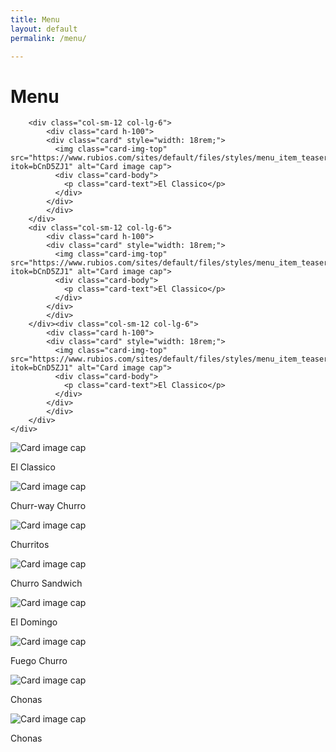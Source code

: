 ```yaml
---
title: Menu
layout: default
permalink: /menu/

---
```


# Menu
<div class="container-fluid content-row">
    <div class="row">

        <div class="col-sm-12 col-lg-6">
            <div class="card h-100">
            <div class="card" style="width: 18rem;">
              <img class="card-img-top" src="https://www.rubios.com/sites/default/files/styles/menu_item_teaser/public/menu/churro.jpg?itok=bCnD5ZJ1" alt="Card image cap">
              <div class="card-body">
                <p class="card-text">El Classico</p>
              </div>
            </div>
            </div>
        </div>
        <div class="col-sm-12 col-lg-6">
            <div class="card h-100">
            <div class="card" style="width: 18rem;">
              <img class="card-img-top" src="https://www.rubios.com/sites/default/files/styles/menu_item_teaser/public/menu/churro.jpg?itok=bCnD5ZJ1" alt="Card image cap">
              <div class="card-body">
                <p class="card-text">El Classico</p>
              </div>
            </div>
            </div>
        </div><div class="col-sm-12 col-lg-6">
            <div class="card h-100">
            <div class="card" style="width: 18rem;">
              <img class="card-img-top" src="https://www.rubios.com/sites/default/files/styles/menu_item_teaser/public/menu/churro.jpg?itok=bCnD5ZJ1" alt="Card image cap">
              <div class="card-body">
                <p class="card-text">El Classico</p>
              </div>
            </div>
            </div>
        </div>
    </div>
</div>


<div class="card" style="width: 18rem;">
  <img class="card-img-top" src="https://roaminghunger.com/img/trucks/original/23659/5c8c0b71-1174-4361-92f8-5a1e46204482.jpg" alt="Card image cap">
  <div class="card-body">
    <p class="card-text">El Classico</p>
  </div>
</div>
<div class="card" style="width: 18rem;">
  <img class="card-img-top" src="https://images.squarespace-cdn.com/content/v1/5b52cc3caf20965354771a48/1570593512566-O7KS3KK8Z73N8LWM9Y8P/ke17ZwdGBToddI8pDm48kCX-V5vw-8h9IBXN10-_8XN7gQa3H78H3Y0txjaiv_0fDoOvxcdMmMKkDsyUqMSsMWxHk725yiiHCCLfrh8O1z4YTzHvnKhyp6Da-NYroOW3ZGjoBKy3azqku80C789l0p4Wyba38KfG317vYluk45_zZdtnDCZTLKcP2mivxmYi50xvY5saIGKMgOza9mH4XA/DSC03586.jpg?format=1500w" alt="Card image cap">
  <div class="card-body">
    <p class="card-text">Churr-way Churro</p>
  </div>
</div>
<div class="card" style="width: 18rem;">
  <img class="card-img-top" src="https://www.cookingclassy.com/wp-content/uploads/2013/05/churro-bites6+srgb.-426x500.jpg" alt="Card image cap">
  <div class="card-body">
    <p class="card-text">Churritos</p>
  </div>
</div>
<div class="card" style="width: 18rem;">
  <img class="card-img-top" src="https://media1.popsugar-assets.com/files/thumbor/nLfhxa4OyPyTGfVzDNqcJYDJxj4/fit-in/550x550/filters:format_auto-!!-:strip_icc-!!-/2014/08/06/849/n/1922195/d9089d1be38be8bf_Churro_Ice_Cream_Sandwich_WIDE/i/Churro-Ice-Cream-Sandwich-Recipe.jpg" alt="Card image cap">
  <div class="card-body">
    <p class="card-text">Churro Sandwich</p>
  </div>
</div>
<div class="card" style="width: 18rem;">
  <img class="card-img-top" src="https://assets3.thrillist.com/v1/image/1426137/size/tmg-article_default_mobile.jpg" alt="Card image cap">
  <div class="card-body">
    <p class="card-text">El Domingo</p>
  </div>
</div>
<div class="card" style="width: 18rem;">
  <img class="card-img-top" src="https://images-gmi-pmc.edge-generalmills.com/2ed6cebd-5d5f-417b-a676-547191a56022.jpg" alt="Card image cap">
  <div class="card-body">
    <p class="card-text">Fuego Churro</p>
  </div>
</div>
<div class="card" style="width: 18rem;">
  <img class="card-img-top" src="https://www.dessarts.com/wp-content/uploads/2019/04/Baked-Churros_600px-480x480.jpg" alt="Card image cap">
  <div class="card-body">
    <p class="card-text">Chonas</p>
  </div>
</div>
<div class="card" style="width: 18rem;">
  <img class="card-img-top" src="https://i.pinimg.com/originals/04/66/65/0466655a11d1c0c8759d00e7f519aa40.jpg" alt="Card image cap">
  <div class="card-body">
    <p class="card-text">Chonas</p>
  </div>
</div>
